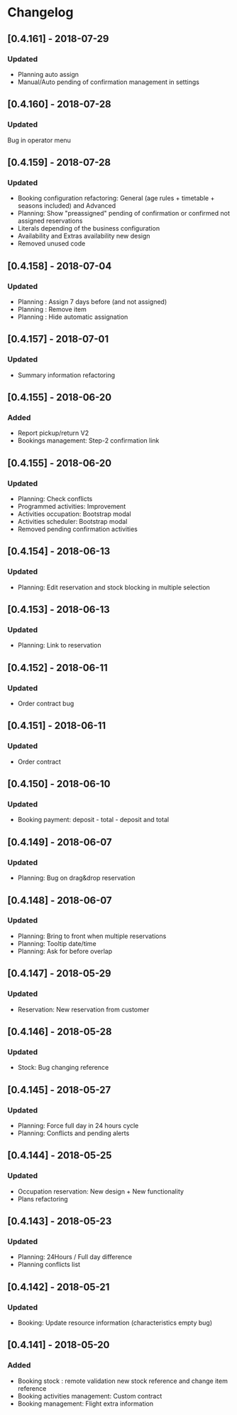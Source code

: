 # Changelog

## [0.4.161] - 2018-07-29
### Updated
- Planning auto assign
- Manual/Auto pending of confirmation management in settings

## [0.4.160] - 2018-07-28
### Updated
Bug in operator menu

## [0.4.159] - 2018-07-28
### Updated
- Booking configuration refactoring: General (age rules + timetable + seasons included) and Advanced
- Planning: Show "preassigned" pending of confirmation or confirmed not assigned reservations
- Literals depending of the business configuration
- Availability and Extras availability new design
- Removed unused code

## [0.4.158] - 2018-07-04
### Updated
- Planning : Assign 7 days before (and not assigned)
- Planning : Remove item
- Planning : Hide automatic assignation

## [0.4.157] - 2018-07-01
### Updated
- Summary information refactoring

## [0.4.155] - 2018-06-20
### Added
- Report pickup/return V2
- Bookings management: Step-2 confirmation link

## [0.4.155] - 2018-06-20
### Updated
- Planning: Check conflicts
- Programmed activities: Improvement
- Activities occupation: Bootstrap modal
- Activities scheduler: Bootstrap modal
- Removed pending confirmation activities

## [0.4.154] - 2018-06-13
### Updated
- Planning: Edit reservation and stock blocking in multiple selection

## [0.4.153] - 2018-06-13
### Updated
- Planning: Link to reservation

## [0.4.152] - 2018-06-11
### Updated
- Order contract bug

## [0.4.151] - 2018-06-11
### Updated
- Order contract

## [0.4.150] - 2018-06-10
### Updated
- Booking payment: deposit - total - deposit and total

## [0.4.149] - 2018-06-07
### Updated
- Planning: Bug on drag&drop reservation

## [0.4.148] - 2018-06-07
### Updated
- Planning: Bring to front when multiple reservations
- Planning: Tooltip date/time
- Planning: Ask for before overlap

## [0.4.147] - 2018-05-29
### Updated
- Reservation: New reservation from customer

## [0.4.146] - 2018-05-28
### Updated
- Stock: Bug changing reference

## [0.4.145] - 2018-05-27
### Updated
- Planning: Force full day in 24 hours cycle
- Planning: Conflicts and pending alerts

## [0.4.144] - 2018-05-25
### Updated
- Occupation reservation: New design + New functionality
- Plans refactoring

## [0.4.143] - 2018-05-23
### Updated
- Planning: 24Hours / Full day difference
- Planning conflicts list

## [0.4.142] - 2018-05-21
### Updated
- Booking: Update resource information (characteristics empty bug)

## [0.4.141] - 2018-05-20
### Added
- Booking stock : remote validation new stock reference and change item reference
- Booking activities management: Custom contract
- Booking management: Flight extra information

